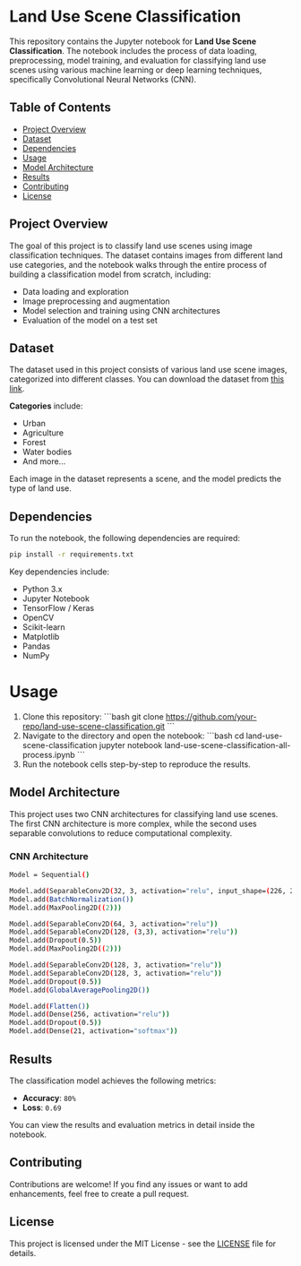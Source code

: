 # Land Use Scene Classification

This repository contains the Jupyter notebook for **Land Use Scene Classification**. The notebook includes the process of data loading, preprocessing, model training, and evaluation for classifying land use scenes using various machine learning or deep learning techniques, specifically Convolutional Neural Networks (CNN).

## Table of Contents

- [Project Overview](#project-overview)
- [Dataset](#dataset)
- [Dependencies](#dependencies)
- [Usage](#usage)
- [Model Architecture](#model-architecture)
- [Results](#results)
- [Contributing](#contributing)
- [License](#license)

## Project Overview

The goal of this project is to classify land use scenes using image classification techniques. The dataset contains images from different land use categories, and the notebook walks through the entire process of building a classification model from scratch, including:

- Data loading and exploration
- Image preprocessing and augmentation
- Model selection and training using CNN architectures
- Evaluation of the model on a test set

## Dataset

The dataset used in this project consists of various land use scene images, categorized into different classes. You can download the dataset from [this link](#).

**Categories** include:

- Urban
- Agriculture
- Forest
- Water bodies
- And more...

Each image in the dataset represents a scene, and the model predicts the type of land use.

## Dependencies

To run the notebook, the following dependencies are required:

```bash
pip install -r requirements.txt
```

Key dependencies include:
- Python 3.x
- Jupyter Notebook
- TensorFlow / Keras
- OpenCV
- Scikit-learn
- Matplotlib
- Pandas
- NumPy

# Usage

1. Clone this repository:
   \```bash
   git clone https://github.com/your-repo/land-use-scene-classification.git
   \```
2. Navigate to the directory and open the notebook:
   \```bash
   cd land-use-scene-classification
   jupyter notebook land-use-scene-classification-all-process.ipynb
   \```
3. Run the notebook cells step-by-step to reproduce the results.
   
## Model Architecture

This project uses two CNN architectures for classifying land use scenes. The first CNN architecture is more complex, while the second uses separable convolutions to reduce computational complexity.
### CNN Architecture
 ```bash
Model = Sequential()

Model.add(SeparableConv2D(32, 3, activation="relu", input_shape=(226, 226, 3)))
Model.add(BatchNormalization())
Model.add(MaxPooling2D((2)))

Model.add(SeparableConv2D(64, 3, activation="relu"))
Model.add(SeparableConv2D(128, (3,3), activation="relu"))
Model.add(Dropout(0.5))
Model.add(MaxPooling2D((2)))

Model.add(SeparableConv2D(128, 3, activation="relu"))
Model.add(SeparableConv2D(128, 3, activation="relu"))
Model.add(Dropout(0.5))
Model.add(GlobalAveragePooling2D())

Model.add(Flatten())
Model.add(Dense(256, activation="relu"))
Model.add(Dropout(0.5))
Model.add(Dense(21, activation="softmax")) 
```
## Results

The classification model achieves the following metrics:

- **Accuracy**: `80%`
- **Loss**: `0.69`


You can view the results and evaluation metrics in detail inside the notebook.

## Contributing

Contributions are welcome! If you find any issues or want to add enhancements, feel free to create a pull request.

## License

This project is licensed under the MIT License - see the [LICENSE](LICENSE) file for details.
